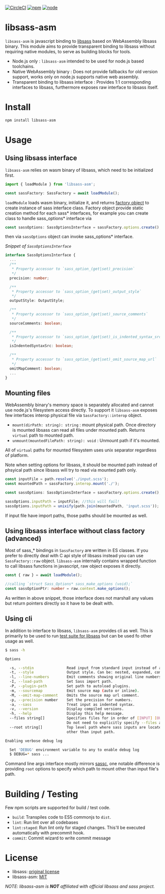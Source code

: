 [![CircleCI](https://circleci.com/gh/kwonoj/libsass-asm/tree/master.svg?style=svg)](https://circleci.com/gh/kwonoj/libsass-asm/tree/master)
[![npm](https://badgen.now.sh/npm/v/libsass-asm)](https://badgen.now.sh/npm/v/libsass-asm)
[![node](https://badgen.now.sh/badge/node/%3E%3D8.0)](https://www.npmjs.com/package/libsass-asm)

# libsass-asm

`libsass-asm` is javascript binding to [libsass](https://github.com/sass/libsass) based on WebAssembly libsass binary. This module aims to provide transparent binding to libsass without requiring native modules, to serve as building blocks for tools.

- Node.js only
: `libsass-asm` intended to be used for node.js based toolchains.
- Native WebAssembly binary
: Does not provide fallbacks for old version support, works only on node.js supports native web assembly.
- Transparent binding to libsass interface : Provides 1:1 corresponding interfaces to libsass, furthermore exposes raw interface to libsass itself.

# Install

```sh
npm install libsass-asm
```

# Usage

## Using libsass interface
`libsass-asm` relies on wasm binary of libsass, which need to be initialized first.

```ts
import { loadModule } from 'libsass-asm';

const sassFactory: SassFactory = await loadModule();
```

`loadModule` loads wasm binary, initialize it, and returns [factory object](https://github.com/kwonoj/libsass-asm/blob/master/src/SassFactory.ts) to create instance of sass interface class. Factory object provide static creation method for each sass* interfaces, for example you can create class to handle sass_options* interface via

```ts
const sassOptions: SassOptionsInterface = sassFactory.options.create();
```

then via `sassOptions` object can invoke sass_options* interface.

*Snippet of `SassOptionsInterface`*
```ts
interface SassOptionsInterface {
  ...
  /**
   * Property accessor to `sass_option_(get|set)_precision`
   */
  precision: number;

  /**
   * Property accessor to `sass_option_(get|set)_output_style`
   */
  outputStyle: OutputStyle;

  /**
   * Property accessor to `sass_option_(get|set)_source_comments`
   */
  sourceComments: boolean;

  /**
   * Property accessor to `sass_option_(get|set)_is_indented_syntax_src`
   */
  isIndentedSyntaxSrc: boolean;

  /**
   * Property accessor to `sass_option_(get|set)_omit_source_map_url`
   */
  omitMapComment: boolean;
  ...
}
```

## Mounting files
WebAssembly binary's memory space is separately allocated and cannot use node.js's filesystem access directly. To support it `libsass-asm` exposes few interfaces interop physical file via `SassFactory::interop` object.

- `mount(dirPath: string): string` : mount physical path. Once directory is mounted libsass can read all files under mounted path. Returns `virtual` path to mounted path.
- `unmount(mountedFilePath: string): void` : Unmount path if it's mounted.

All of `virtual` paths for mounted filesystem uses unix separator regardless of platform.

Note when setting options for libsass, it should be mounted path instead of phsyical path since libsass will try to read via mounted path only.

```ts
const inputFile = path.resolve('./input.scss');
const mountedPath = sassFactory.interop.mount('./');

const sassOptions: SassOptionsInterface = sassFactory.options.create();

sassOptions.inputPath = inputFile; //this will fail!
sassOptions.inputPath = unixify(path.join(mountedPath, 'input.scss'));
```

If input file have import paths, those paths should be mounted as well.

## Using libsass interface without class factory (advanced)
Most of sass_* bindings in `SassFactory` are written in ES classes. If you prefer to directly deal with C api style of libsass instead you can use `SassFactory::raw` object. `libsass-asm` internally contains wrapped function to call libsass functions in javascript, raw object exposes it directly.

```ts
const { raw } = await loadModule();

//calling `struct Sass_Options* sass_make_options (void);`
const sassOptionPtr: number = raw.context.make_options();
```

As written in above snippet, those interface does not marshall any values but return pointers directly so it have to be dealt with.

## Using cli
In addition to interface to libsass, `libsass-asm` provides cli as well. This is primarily to be used to run [test suite for libsass](https://github.com/sass/sass-spec) but can be used fo other usage as well.

```sh
$ sass -h

Options

  -s, --stdin               Read input from standard input instead of an input file.
  -t, --style               Output style. Can be: nested, expanded, compact, compressed.
  -l, --line-numbers        Emit comments showing original line numbers.
  -I, --load-path           Set Sass import path.
  -P, --plugin-path         Set path to autoload plugins.
  -m, --sourcemap           Emit source map (auto or inline).
  -M, --omit-map-comment    Omits the source map url comment.
  -p, --precision number    Set the precision for numbers.
  -a, --sass                Treat input as indented syntax.
  -v, --version             Display compiled versions.
  -h, --help                Display this help message.
  --files string[]          Specifies files for in order of [INPUT] [OUTPUT]
                            Do not need to explicitly specify --files args
  --root string[]           Top level path where sass inputs are located if there are import paths exist
                            other than input path.

Enabling verbose debug log

  Set 'DEBUG' environment variable to any to enable debug log
  $ DEBUG=* sass ...
```

Command line args interface mostly mirrors [sassc](https://github.com/sass/sassc), one notable difference is providing `root` options to specify which path to mount other than input file's path.

# Building / Testing

Few npm scripts are supported for build / test code.

- `build`: Transpiles code to ES5 commonjs to `dist`.
- `lint`: Run lint over all codebases
- `lint:staged`: Run lint only for staged changes. This'll be executed automatically with precommit hook.
- `commit`: Commit wizard to write commit message

# License

- libsass: [original license](https://github.com/sass/libsass/blob/master/LICENSE)
- libsass-asm: [MIT](https://github.com/kwonoj/libsass-asm/blob/master/LICENSE)

*NOTE: libsass-asm is **NOT** affiliated with official libsass and sass project.*